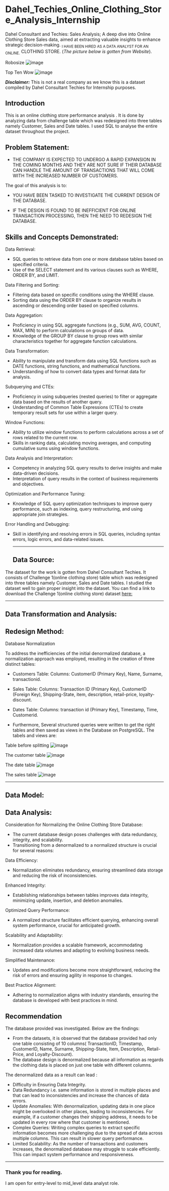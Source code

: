 # Dahel_Techies_Online_Clothing_Store_Analysis_Internship
Dahel Consultant and Techies: Sales Analysis; A deep dive into Online Clothing Store Sales data, aimed at extracting valuable  insights to enhance strategic decision-making. <sub> I HAVE BEEN HIRED AS A DATA ANALYST FOR AN ONLINE.</sub>
CLOTHING STORE.
(*The picture below is gotten from              Website*). 


Robosize
![image](https://github.com/RemedyData/Dahel_Techies_Online_Clothing_Store_Analysis_Internship/assets/137626163/820e28f3-7b1d-46c2-97fd-84e7edb51eed)




Top Ten Wow
![image](https://github.com/RemedyData/Dahel_Techies_Online_Clothing_Store_Analysis_Internship/assets/137626163/a82df4cc-84b0-47c9-a2e1-2d89e3622efd)





***Disclaimer:*** This is not a real company as we know this is a dataset compiled by Dahel Consultant Techies for Internship purposes. 


## Introduction

This is an online clothing store performance analysis . It is done by analyzing data from challenge table which was redesigned into three tables namely Customer, Sales and Date tables. 
I used SQL to analyse the entire dataset throughout the project. 



## Problem Statement:

- THE COMPANY IS EXPECTED TO UNDERGO A RAPID EXPANSION IN THE COMING MONTHS AND THEY
 ARE NOT SURE IF THEIR DATABASE CAN HANDLE THE AMOUNT OF TRANSACTIONS THAT WILL COME WITH THE INCREASED NUMBER OF CUSTOMERS.


The goal of this analysis is to:

- YOU HAVE BEEN TASKED TO INVESTIGATE THE CURRENT
 DESIGN OF THE DATABASE. 

- IF THE DESIGN IS FOUND TO BE INEFFICIENT FOR ONLINE TRANSACTION PROCESSING, THEN THE NEED TO REDESIGN THE DATABASE.


## Skills and Concepts Demonstrated:

Data Retrieval:
- SQL queries to retrieve data from one or more database tables based on specified criteria.
- Use of the SELECT statement and its various clauses such as WHERE, ORDER BY, and LIMIT.

Data Filtering and Sorting:
- Filtering data based on specific conditions using the WHERE clause.
- Sorting data using the ORDER BY clause to organize results in ascending or descending order based on specified columns.

Data Aggregation:
- Proficiency in using SQL aggregate functions (e.g., SUM, AVG, COUNT, MAX, MIN) to perform calculations on groups of data.
- Knowledge of the GROUP BY clause to group rows with similar characteristics together for aggregate function calculations.

Data Transformation:
- Ability to manipulate and transform data using SQL functions such as DATE functions, string functions, and mathematical functions.
- Understanding of how to convert data types and format data for analysis.


Subquerying and CTEs:
- Proficiency in using subqueries (nested queries) to filter or aggregate data based on the results of another query.
- Understanding of Common Table Expressions (CTEs) to create temporary result sets for use within a larger query.

Window Functions:
- Ability to utilize window functions to perform calculations across a set of rows related to the current row.
- Skills in ranking data, calculating moving averages, and computing cumulative sums using window functions.

Data Analysis and Interpretation:
- Competency in analyzing SQL query results to derive insights and make data-driven decisions.
- Interpretation of query results in the context of business requirements and objectives.

Optimization and Performance Tuning:
- Knowledge of SQL query optimization techniques to improve query performance, such as indexing, query restructuring, and using appropriate join strategies.

Error Handling and Debugging:
- Skill in identifying and resolving errors in SQL queries, including syntax errors, logic errors, and data-related issues.



   ---





  ## Data Source:
  
The dataset for the work is gotten from Dahel Consultant Techies. It consists of Challenge 1(online  clothing store) table which was redesigned into three tables namely Customer, Sales and Date tables. I studied the dataset well to gain proper insight into the dataset. You can find a link to download the Challenge 1(online  clothing store) dataset [here:](https://docs.google.com/spreadsheets/d/1YAIgqS9nS3RDiX00aoRuEMGXiTw6x8D0QZpmcZJ-Pho/edit?usp=drive_link) 


   

   

   ---





## Data Transformation and Analysis:

   ## Redesign Method: 

   Database Normalization

   To address the inefficiencies of the initial denormalized database, a normalization approach was employed, resulting in the creation of three distinct tables:
   - Customers Table:
    Columns: CustomerID (Primary Key), Name, Surname, transactionid.
   - Sales Table:
    Columns: Transaction ID (Primary Key), CustomerID (Foreign Key), Shipping-State, item, description, retail-price, loyalty-discount.
   - Dates Table:
    Columns: transaction id (Primary Key), Timestamp, Time, Customerid.



  - Furthermore, Several structured queries were written to get the right tables and then saved as views in the Database on PostgreSQL.
    The tabels and views are:


   Table before splitting
   ![image](https://github.com/RemedyData/Dahel_Techies_Online_Clothing_Store_Analysis_Internship/assets/137626163/2b6cdec7-53af-4e4b-a4bd-a9f235b935f1)

   The customer table
   ![image](https://github.com/RemedyData/Dahel_Techies_Online_Clothing_Store_Analysis_Internship/assets/137626163/39bc4956-4ce9-42ba-9860-81715ad51de1)

   The date table
   ![image](https://github.com/RemedyData/Dahel_Techies_Online_Clothing_Store_Analysis_Internship/assets/137626163/834fa9f2-8b77-4999-b050-0552c1eea3d1)

   The sales table
   ![image](https://github.com/RemedyData/Dahel_Techies_Online_Clothing_Store_Analysis_Internship/assets/137626163/62c1857b-2664-469e-a17f-7584bb46e04c)






    



---




## Data Model:









## Data Analysis:

Consideration for Normalizing the Online Clothing Store Database:

- The current database design poses challenges with data redundancy, integrity, and scalability.
- Transitioning from a denormalized to a normalized structure is crucial for several reasons:

Data Efficiency:

- Normalization eliminates redundancy, ensuring streamlined data storage and reducing the risk of
inconsistencies.

Enhanced Integrity:
- Establishing relationships between tables improves data integrity, minimizing update, insertion, and
deletion anomalies.

Optimized Query Performance:
- A normalized structure facilitates efficient querying, enhancing overall system performance, crucial for
anticipated growth.

Scalability and Adaptability:
- Normalization provides a scalable framework, accommodating increased data volumes and
adapting to evolving business needs.

Simplified Maintenance:
- Updates and modifications become more straightforward, reducing the risk of errors and ensuring
agility in response to changes.

Best Practice Alignment:
- Adhering to normalization aligns with industry standards, ensuring the database is developed with best
practices in mind.





## Recommendation

The database provided was investigated. Below are the findings:

- From the datasets, it is observed that the database provided had only one table consisting of 10
columns( TransactionID, Timestamp, CustomerID, Name, Surname, Shipping-State, Item, Description,
Retail-Price, and Loyalty-Discount).
- The database design is denormalized because all information as regards the clothing data is placed
on just one table with different columns.


The denormalized data as a result can lead :

- Difficulty in Ensuring Data Integrity.
- Data Redundancy i.e. same information is stored in multiple places and that can lead to
  inconsistencies and increase the chances of data errors.
- Update Anomalies: With denormalization, updating data in one place might be overlooked in other
  places, leading to inconsistencies. For example, if a customer changes their shipping address, it needs to
  be updated in every row where that customer is mentioned.
- Complex Queries: Writing complex queries to extract specific information becomes more
  challenging due to the spread of data across multiple columns. This can result in slower query
  performance.
- Limited Scalability: As the number of transactions and customers increases, the denormalized
  database may struggle to scale efficiently. This can impact system performance and responsiveness.







---

### Thank you for reading.

I am open for entry-level to mid_level data analyst role.
